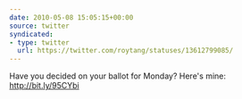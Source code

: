 ```yaml
---
date: 2010-05-08 15:05:15+00:00
source: twitter
syndicated:
- type: twitter
  url: https://twitter.com/roytang/statuses/13612799085/
---
```


Have you decided on your ballot for Monday? Here's mine: http://bit.ly/95CYbi